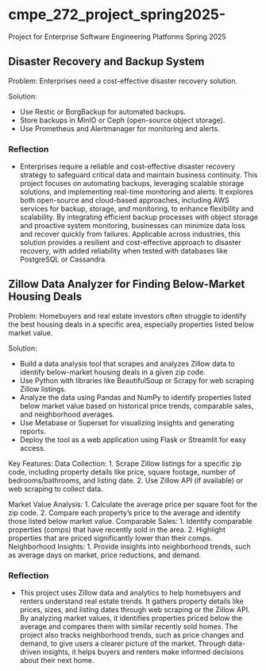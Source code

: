 # cmpe_272_project_spring2025-
Project for Enterprise Software Engineering Platforms Spring 2025

## Disaster Recovery and Backup System

Problem: Enterprises need a cost-effective disaster recovery
solution.

Solution:
  - Use Restic or BorgBackup for automated backups.
  - Store backups in MinIO or Ceph (open-source object storage).
  - Use Prometheus and Alertmanager for monitoring and alerts.

### Reflection 
- Enterprises require a reliable and cost-effective disaster recovery strategy to safeguard critical data and maintain business continuity. This project focuses on automating backups, leveraging scalable storage solutions, and implementing real-time monitoring and alerts. It explores both open-source and cloud-based approaches, including AWS services for backup, storage, and monitoring, to enhance flexibility and scalability. By integrating efficient backup processes with object storage and proactive system monitoring, businesses can minimize data loss and recover quickly from failures. Applicable across industries, this solution provides a resilient and cost-effective approach to disaster recovery, with added reliability when tested with databases like PostgreSQL or Cassandra.


## Zillow Data Analyzer for Finding Below-Market Housing Deals
Problem: Homebuyers and real estate investors often struggle to identify the best housing deals in a specific area, especially properties listed below market value.

Solution:
- Build a data analysis tool that scrapes and analyzes Zillow data to identify below-market housing deals in a given zip code.
- Use Python with libraries like BeautifulSoup or Scrapy for web scraping Zillow listings.
- Analyze the data using Pandas and NumPy to identify properties listed below market value based on historical price trends, comparable sales, and neighborhood averages.
- Use Metabase or Superset for visualizing insights and generating reports.
- Deploy the tool as a web application using Flask or Streamlit for easy access.
  
Key Features:
  Data Collection:
    1. Scrape Zillow listings for a specific zip code, including property details like price, square footage, number of bedrooms/bathrooms, and listing date.
    2. Use Zillow API (if available) or web scraping to collect data.

   Market Value Analysis:
    1. Calculate the average price per square foot for the zip code.
    2. Compare each property’s price to the average and identify those listed below market value.
  Comparable Sales:
    1. Identify comparable properties (comps) that have recently sold in the area.
    2. Highlight properties that are priced significantly lower than their comps.
  Neighborhood Insights:
    1. Provide insights into neighborhood trends, such as average days on market, price reductions, and demand.

  ### Reflection 
  - This project uses Zillow data and analytics to help homebuyers and renters understand real estate trends. It gathers property details like prices, sizes, and listing dates through web scraping or the Zillow API. By analyzing market values, it identifies properties priced below the average and compares them with similar recently sold homes. The project also tracks neighborhood trends, such as price changes and demand, to give users a clearer picture of the market. Through data-driven insights, it helps buyers and renters make informed decisions about their next home.
